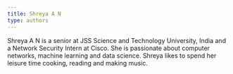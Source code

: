 ```yaml
---
title: Shreya A N
type: authors
---
```

Shreya A N is a senior at JSS Science and Technology University, India and a Network Security Intern at Cisco. She is passionate about computer networks, machine learning and data science. Shreya likes to spend her leisure time cooking, reading and making music.
